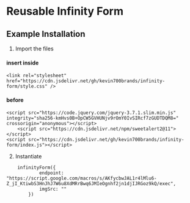# Reusable Infinity Form

## Example Installation

1. Import the files

#### insert inside <head></head>

```
<link rel="stylesheet" href="https://cdn.jsdelivr.net/gh/kevin700brands/infinity-form/style.css" />
```

#### before </body>

```
<script src="https://code.jquery.com/jquery-3.7.1.slim.min.js" integrity="sha256-kmHvs0B+OpCW5GVHUNjv9rOmY0IvSIRcf7zGUDTDQM8=" crossorigin="anonymous"></script>
	<script src="https://cdn.jsdelivr.net/npm/sweetalert2@11"></script>
<script src="https://cdn.jsdelivr.net/gh/kevin700brands/infinity-form/index.js"></script>
```

2. Instantiate

```
    infinityForm({
			endpoint: "https://script.google.com/macros/s/AKfycbwJAL1r4lMlu6-Z_jI_KtiwbS3HnJhJ7W6u8XdMRrBwq6JMIeOgnhf2jn1djIJRGoz9kQ/exec",
			imgSrc: ""
		})
```
